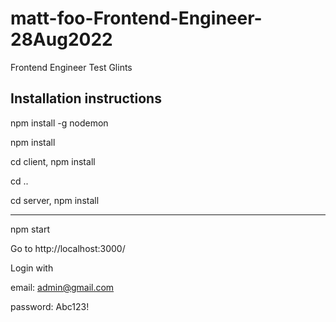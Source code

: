 # matt-foo-Frontend-Engineer-28Aug2022
Frontend Engineer Test Glints

Installation instructions
--------------------

npm install -g nodemon

npm install

cd client, npm install

cd ..

cd server, npm install

-------------------
npm start

Go to http://localhost:3000/

Login with 

email: admin@gmail.com

password: Abc123!
